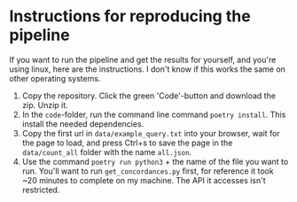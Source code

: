 # Instructions for reproducing the pipeline
If you want to run the pipeline and get the results for yourself, and you're using linux, here are the instructions. I don't know if this works the same on other operating systems.

1. Copy the repository. Click the green 'Code'-button and download the zip. Unzip it.
2. In the `code`-folder, run the command line command `poetry install`. This install the needed dependencies.
3. Copy the first url in `data/example_query.txt` into your browser, wait for the page to load, and press Ctrl+s to save the page in the `data/count_all` folder with the name `all.json`.
4. Use the command `poetry run python3` + the name of the file you want to run. You'll want to run `get_concordances.py` first, for reference it took ~20 minutes to complete on my machine. The API it accesses isn't restricted.
